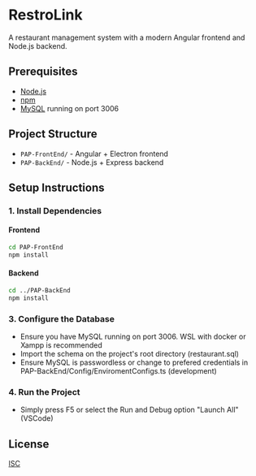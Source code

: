 ﻿# RestroLink

A restaurant management system with a modern Angular frontend and Node.js backend.

## Prerequisites

- [Node.js](https://nodejs.org/) 
- [npm](https://www.npmjs.com/)
- [MySQL](https://www.mysql.com/) running on port 3006

## Project Structure

- `PAP-FrontEnd/` - Angular + Electron frontend
- `PAP-BackEnd/`  - Node.js + Express backend

## Setup Instructions


### 1. Install Dependencies

#### Frontend

```bash
cd PAP-FrontEnd
npm install
```

#### Backend

```bash
cd ../PAP-BackEnd
npm install
```

### 3. Configure the Database

- Ensure you have MySQL running on port 3006. WSL with docker or Xampp is recommended
- Import the schema on the project's root directory (restaurant.sql)
- Ensure MySQL is passwordless or change to prefered credentials in PAP-BackEnd/Config/EnviromentConfigs.ts (development)

### 4. Run the Project

- Simply press F5 or select the Run and Debug option "Launch All" (VSCode)

## License

[ISC](LICENSE)
